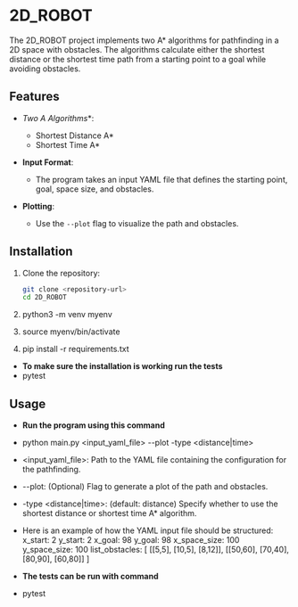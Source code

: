 # 2D_ROBOT

The 2D_ROBOT project implements two A* algorithms for pathfinding in a 2D space with obstacles. The algorithms calculate either the shortest distance or the shortest time path from a starting point to a goal while avoiding obstacles.

## Features

- **Two A* Algorithms**:
  - Shortest Distance A*
  - Shortest Time A*

- **Input Format**: 
  - The program takes an input YAML file that defines the starting point, goal, space size, and obstacles.

- **Plotting**:
  - Use the `--plot` flag to visualize the path and obstacles.

## Installation

1. Clone the repository:
   ```bash
   git clone <repository-url>
   cd 2D_ROBOT

2. python3 -m venv myenv

3. source myenv/bin/activate

4. pip install -r requirements.txt

- **To make sure the installation is working run the tests**
- pytest

## Usage

- **Run the program using this command**
- python main.py <input_yaml_file>  --plot -type <distance|time> 

- <input_yaml_file>: Path to the YAML file containing the configuration for the pathfinding.
- --plot: (Optional) Flag to generate a plot of the path and obstacles.
- -type <distance|time>: (default: distance) Specify whether to use the shortest distance or shortest time A* algorithm.

- Here is an example of how the YAML input file should be structured:
    x_start: 2 
    y_start: 2
    x_goal: 98
    y_goal: 98
    x_space_size: 100
    y_space_size: 100
    list_obstacles: [
        [[5,5], [10,5], [8,12]],
        [[50,60], [70,40], [80,90], [60,80]]
    ]

- **The tests can be run with command**
- pytest

